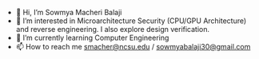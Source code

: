 - 👋 Hi, I’m Sowmya Macheri Balaji
- 👀 I’m interested in Microarchitecture Security (CPU/GPU Architecture) and reverse engineering. I also explore design verification.
- 🌱 I’m currently learning Computer Engineering 
- 📫 How to reach me smacher@ncsu.edu / sowmyabalaji30@gmail.com 

<!---
SowmyaMB30/SowmyaMB30 is a ✨ special ✨ repository because its `README.md` (this file) appears on your GitHub profile.
You can click the Preview link to take a look at your changes.
--->
